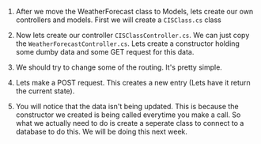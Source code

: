 1. After we move the WeatherForecast class to Models, lets create our own controllers and models. First we will create a `CISClass.cs` class

2. Now lets create our controller `CISClassController.cs`. We can just copy the `WeatherForecastController.cs`. Lets create a constructor holding some dumby data and some GET request for this data. 

3. We should try to change some of the routing. It's pretty simple.

4. Lets make a POST request. This creates a new entry (Lets have it return the current state).

5. You will notice that the data isn't being updated. This is because the constructor we created is being called everytime you make a call. So what we actually need to do is create a seperate class to connect to a database to do this. We will be doing this next week.